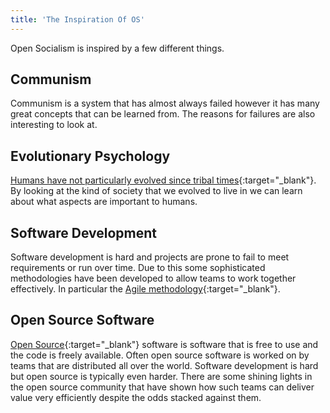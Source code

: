 ```yaml
---
title: 'The Inspiration Of OS'
---
```


Open Socialism is inspired by a few different things.

## Communism

Communism is a system that has almost always failed however it has many great concepts that can be learned from. The reasons for failures are also interesting to look at.

## Evolutionary Psychology

[Humans have not particularly evolved since tribal times](http://www.telegraph.co.uk/news/science/evolution/10297124/Sir-David-Attenborough-Humans-have-stopped-evolving.html){:target="_blank"}. By looking at the kind of society that we evolved to live in we can learn about what aspects are important to humans.

## Software Development

Software development is hard and projects are prone to fail to meet requirements or run over time. Due to this some sophisticated methodologies have been developed to allow teams to work together effectively. In particular the [Agile methodology](https://en.wikipedia.org/wiki/Agile_software_development){:target="_blank"}.

## Open Source Software

[Open Source](https://en.wikipedia.org/wiki/Open_source){:target="_blank"} software is software that is free to use and the code is freely available. Often open source software is worked on by teams that are distributed all over the world. Software development is hard but open source is typically even harder. There are some shining lights in the open source community that have shown how such teams can deliver value very efficiently despite the odds stacked against them.
